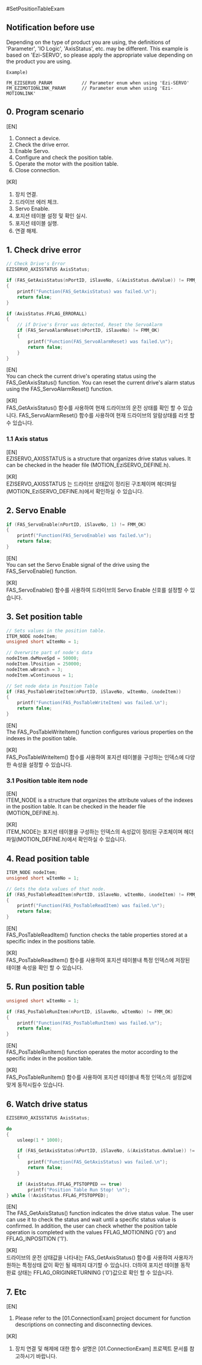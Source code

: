 #SetPositionTableExam

Notification before use
-------------------------------------------------------
Depending on the type of product you are using, the definitions of 'Parameter', 'IO Logic', 'AxisStatus', etc. may be different.
This example is based on 'Ezi-SERVO', so please apply the appropriate value depending on the product you are using.

```
Example)

FM_EZISERVO_PARAM			// Parameter enum when using 'Ezi-SERVO'	
FM_EZIMOTIONLINK_PARAM		// Parameter enum when using 'Ezi-MOTIONLINK'
```

## 0. Program scenario
[EN]  
1. Connect a device.
2. Check the drive error.
3. Enable Servo.
4. Configure and check the position table.
5. Operate the motor with the position table.
6. Close connection.

[KR]  
1. 장치 연결.
2. 드라이브 에러 체크.
3. Servo Enable.
4. 포지션 테이블 설정 및 확인 실시.
5. 포지션 테이블 실행.
6. 연결 해제.

## 1. Check drive error
``` c++
// Check Drive's Error
EZISERVO_AXISSTATUS AxisStatus;

if (FAS_GetAxisStatus(nPortID, iSlaveNo, &(AxisStatus.dwValue)) != FMM_OK)
{
	printf("Function(FAS_GetAxisStatus) was failed.\n");
	return false;
}

if (AxisStatus.FFLAG_ERRORALL)
{
	// if Drive's Error was detected, Reset the ServoAlarm
	if (FAS_ServoAlarmReset(nPortID, iSlaveNo) != FMM_OK)
	{
		printf("Function(FAS_ServoAlarmReset) was failed.\n");
		return false;
	}
}
```
[EN]  
You can check the current drive's operating status using the FAS_GetAxisStatus() function. You can reset the current drive's alarm status using the FAS_ServoAlarmReset() function.

[KR]  
FAS_GetAxisStatus() 함수를 사용하여 현재 드라이브의 운전 상태를 확인 할 수 있습니다. FAS_ServoAlarmReset() 함수를 사용하여 현재 드라이브의 알람상태를 리셋 할 수 있습니다.

### 1.1 Axis status
[EN]  
EZISERVO_AXISSTATUS is a structure that organizes drive status values.
It can be checked in the header file (MOTION_EziSERVO_DEFINE.h).

[KR]  
EZISERVO_AXISSTATUS 는 드라이브 상태값이 정리된 구조체이며 헤더파일 (MOTION_EziSERVO_DEFINE.h)에서 확인하실 수 있습니다.

## 2. Servo Enable
``` c++
if (FAS_ServoEnable(nPortID, iSlaveNo, 1) != FMM_OK)
{
	printf("Function(FAS_ServoEnable) was failed.\n");
	return false;
}
```
[EN]  
You can set the Servo Enable signal of the drive using the FAS_ServoEnable() function.

[KR]  
FAS_ServoEnable() 함수를 사용하여 드라이브의 Servo Enable 신호를 설정할 수 있습니다.

## 3. Set position table
``` c++
// Sets values in the position table.
ITEM_NODE nodeItem;
unsigned short wItemNo = 1;

// Overwrite part of node's data
nodeItem.dwMoveSpd = 50000;
nodeItem.lPosition = 250000;
nodeItem.wBranch = 3;
nodeItem.wContinuous = 1;

// Set node data in Position Table
if (FAS_PosTableWriteItem(nPortID, iSlaveNo, wItemNo, &nodeItem))
{
	printf("Function(FAS_PosTableWriteItem) was failed.\n");
	return false;
}
```
[EN]  
The FAS_PosTableWriteItem() function configures various properties on the indexes in the position table.

[KR]  
FAS_PosTableWriteItem() 함수를 사용하여 포지션 테이블을 구성하는 인덱스에 다양한 속성을 설정할 수 있습니다.

### 3.1 Position table item node
[EN]  
ITEM_NODE is a structure that organizes the attribute values ​​of the indexes in the position table.
It can be checked in the header file (MOTION_DEFINE.h).

[KR]  
ITEM_NODE는 포지션 테이블을 구성하는 인덱스의 속성값이 정리된 구조체이며 헤더파일(MOTION_DEFINE.h)에서 확인하실 수 있습니다.

## 4. Read position table
``` c++
ITEM_NODE nodeItem;
unsigned short wItemNo = 1;

// Gets the data values of that node.
if (FAS_PosTableReadItem(nPortID, iSlaveNo, wItemNo, &nodeItem) != FMM_OK)
{
	printf("Function(FAS_PosTableReadItem) was failed.\n");
	return false;
}
```
[EN]  
FAS_PosTableReadItem() function checks the table properties stored at a specific index in the positions table.

[KR]  
FAS_PosTableReadItem() 함수를 사용하여 포지션 테이블내 특정 인덱스에 저장된 테이블 속성을 확인 할 수 있습니다.

## 5. Run position table
``` c++
unsigned short wItemNo = 1;

if (FAS_PosTableRunItem(nPortID, iSlaveNo, wItemNo) != FMM_OK)
{
	printf("Function(FAS_PosTableRunItem) was failed.\n");
	return false;
}
```
[EN]  
FAS_PosTableRunItem() function operates the motor according to the specific index in the position table.

[KR]  
FAS_PosTableRunItem() 함수를 사용하여 포지션 테이블내 특정 인덱스의 설정값에 맞게 동작시킬수 있습니다.

## 6. Watch drive status
``` c++
EZISERVO_AXISSTATUS AxisStatus;

do
{
	usleep(1 * 1000);

	if (FAS_GetAxisStatus(nPortID, iSlaveNo, &(AxisStatus.dwValue)) != FMM_OK)
	{
		printf("Function(FAS_GetAxisStatus) was failed.\n");
		return false;
	}

	if (AxisStatus.FFLAG_PTSTOPPED == true)
		printf("Position Table Run Stop! \n");
} while (!AxisStatus.FFLAG_PTSTOPPED);
```
[EN]  
The FAS_GetAxisStatus() function indicates the drive status value.
The user can use it to check the status and wait until a specific status value is confirmed.
In addition, the user can check whether the position table operation is completed with the values ​​FFLAG_MOTIONING ('0') and FFLAG_INPOSITION ('1').

[KR]  
드라이브의 운전 상태값을 나타내는 FAS_GetAxisStatus() 함수를 사용하여 사용자가 원하는 특정상태 값이 확인 될 때까지 대기할 수 있습니다.
더하여 포지션 테이블 동작 완료 상태는 FFLAG_ORIGINRETURNING ('0')값으로 확인 할 수 있습니다.

## 7. Etc
[EN]  
1. Please refer to the [01.ConnectionExam] project document for function descriptions on connecting and disconnecting devices.

[KR]  
1. 장치 연결 및 해제에 대한 함수 설명은 [01.ConnectionExam] 프로젝트 문서를 참고하시기 바랍니다.
